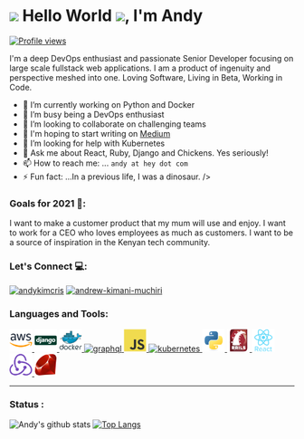 # <img src="https://raw.githubusercontent.com/iampavangandhi/iampavangandhi/master/gifs/Hi.gif" width="30px"> Hello World <img src="https://raw.githubusercontent.com/iampavangandhi/iampavangandhi/master/gifs/Hi.gif" width="30px">, I'm Andy

[![Profile views](http://hits.dwyl.com/andykimchris/andykimchris.svg)](http://hits.dwyl.com/andykimchris/andykimchris)

I'm a deep DevOps enthusiast and passionate Senior Developer focusing on large scale fullstack web applications. I am a product of ingenuity and perspective meshed into one. Loving Software, Living in Beta, Working in Code.

- 🔭 I’m currently working on Python and Docker
- 🌱 I’m busy being a DevOps enthusiast
- 👯 I’m looking to collaborate on challenging teams
- 📖 I'm hoping to start writing on [Medium](https://medium.com/@andrew.muchiri97)
- 🤔 I’m looking for help with Kubernetes
- 💬 Ask me about React, Ruby, Django and Chickens. Yes seriously!
- 📫 How to reach me: ... `andy at hey dot com`
- ⚡ Fun fact: ...In a previous life, I was a dinosaur.
/>

### Goals for 2021 💪:

I want to make a customer product that my mum will use and enjoy. I want to work for a CEO who loves employees as much as customers. I want to be a source of inspiration in the Kenyan tech community. 


<h3 align="left">Let's Connect 💻:</h3>
<p align="left">
<a href="https://twitter.com/andykimcris" target="blank"><img align="center" src="https://cdn.jsdelivr.net/npm/simple-icons@3.0.1/icons/twitter.svg" alt="andykimcris" height="30" width="40" /></a>
<a href="https://linkedin.com/in/andrew-kimani-muchiri" target="blank"><img align="center" src="https://cdn.jsdelivr.net/npm/simple-icons@3.0.1/icons/linkedin.svg" alt="andrew-kimani-muchiri" height="30" width="40" /></a>
</p>

<h3 align="left">Languages and Tools:</h3>
<p align="left"> <a href="https://aws.amazon.com" target="_blank"> <img src="https://raw.githubusercontent.com/devicons/devicon/master/icons/amazonwebservices/amazonwebservices-original-wordmark.svg" alt="aws" width="40" height="40"/> </a> <a href="https://www.djangoproject.com/" target="_blank"> <img src="https://raw.githubusercontent.com/devicons/devicon/master/icons/django/django-original.svg" alt="django" width="40" height="40"/> </a> <a href="https://www.docker.com/" target="_blank"> <img src="https://raw.githubusercontent.com/devicons/devicon/master/icons/docker/docker-original-wordmark.svg" alt="docker" width="40" height="40"/> </a> <a href="https://graphql.org" target="_blank"> <img src="https://www.vectorlogo.zone/logos/graphql/graphql-icon.svg" alt="graphql" width="40" height="40"/> </a> <a href="https://developer.mozilla.org/en-US/docs/Web/JavaScript" target="_blank"> <img src="https://raw.githubusercontent.com/devicons/devicon/master/icons/javascript/javascript-original.svg" alt="javascript" width="40" height="40"/> </a> <a href="https://kubernetes.io" target="_blank"> <img src="https://www.vectorlogo.zone/logos/kubernetes/kubernetes-icon.svg" alt="kubernetes" width="40" height="40"/> </a> <a href="https://www.python.org" target="_blank"> <img src="https://raw.githubusercontent.com/devicons/devicon/master/icons/python/python-original.svg" alt="python" width="40" height="40"/> </a> <a href="https://rubyonrails.org" target="_blank"> <img src="https://raw.githubusercontent.com/devicons/devicon/master/icons/rails/rails-original-wordmark.svg" alt="rails" width="40" height="40"/> </a> <a href="https://reactjs.org/" target="_blank"> <img src="https://raw.githubusercontent.com/devicons/devicon/master/icons/react/react-original-wordmark.svg" alt="react" width="40" height="40"/> </a> <a href="https://redux.js.org" target="_blank"> <img src="https://raw.githubusercontent.com/devicons/devicon/master/icons/redux/redux-original.svg" alt="redux" width="40" height="40"/> </a> <a href="https://www.ruby-lang.org/en/" target="_blank"> <img src="https://raw.githubusercontent.com/devicons/devicon/master/icons/ruby/ruby-original.svg" alt="ruby" width="40" height="40"/> </a> </p>



---
### Status : 
![Andy's github stats](https://github-readme-stats.vercel.app/api?username=andykimchris&show_icons=true&theme=light)
[![Top Langs](https://github-readme-stats.vercel.app/api/top-langs/?username=andykimchris&hide=html&theme=light)](https://github.com/andykimchris/github-readme-stats)
